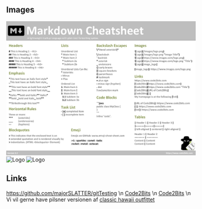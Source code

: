 ## Images
![Logo](/images/CheatSheet.jpg_large)
![Logo](https://i.redd.it/8341g68g1v7y.png)
![Logo][image_logo]

[image_logo]:https://shop8039.sfstatic.io/upload_dir/shop/Stickers/30/swag_r30.jpg

## Links
https://github.com/majorSLATTER/gitTesting \n
[Code2Bits](https://pos.royal4you.com/product/flaske-3l-odense-pilsner/) \n
[Code2Bits](https://pos.royal4you.com/product/flaske-3l-odense-pilsner/ "Odense Pils") \n
Vi vil gerne have pilsner versionen af [classic hawaii outfittet]

[classic hawaii outfittet]:https://pos.royal4you.com/product/hawaii-skjorte-albani/